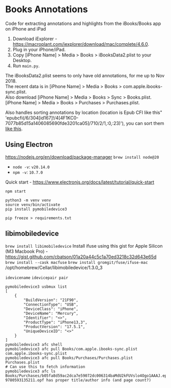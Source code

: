 # Books Annotations
Code for extracting annotations and highlights from the iBooks/Books app on iPhone and iPad

1. Download iExplorer - https://macroplant.com/iexplorer/download/mac/complete/4.6.0.
2. Plug in your iPhone/iPad.
3. Copy [iPhone Name] > Media > Books > iBooksData2.plist to your Desktop.
4. Run `main.py`.

The iBooksData2.plist seems to only have old annotations, for me up to Nov 2018.  
The recent data is in [iPhone Name] > Media > Books > com.apple.ibooks-sync.plist.  
Also download [iPhone Name] > Media > Books > Sync > Books.plist.
[iPhone Name] > Media > Books > Purchases > Purchases.plist.

Also handles sorting annotations by location (location is Epub CFI like this" 'epubcfi(/6/304[id167]!/4[4F1KC0-7077b85d15a1406085690fde3201ca05]/710/2/1,:0,:23)'), you can sort them [like this](https://gist.github.com/mlitwin/1a5471ae2897c360914247bc8db6b57a).

## Using Electron
https://nodejs.org/en/download/package-manager
`brew install node@20`

* `node -v`: `v20.14.0`
* `npm -v`: `10.7.0`

Quick start - https://www.electronjs.org/docs/latest/tutorial/quick-start

`npm start`

```
python3 -m venv venv
source venv/bin/activate
pip install pymobiledevice3
```

```
pip freeze > requirements.txt
```

## libimobiledevice
`brew install libimobiledevice`
Install ifuse using this gist for Apple Silicon (M3 Macbook Pro) - https://gist.github.com/cbatson/01a20a44c5c1a70ed3218c32d643e65d
`brew install --cask macfuse`
`brew install gromgit/fuse/ifuse-mac`
/opt/homebrew/Cellar/libimobiledevice/1.3.0_3

`idevicename`
`idevicepair pair`

```
pymobiledevice3 usbmux list
[
    {
        "BuildVersion": "21F90",
        "ConnectionType": "USB",
        "DeviceClass": "iPhone",
        "DeviceName": "Mercury",
        "Identifier": "<>",
        "ProductType": "iPhone13,3",
        "ProductVersion": "17.5.1",
        "UniqueDeviceID": "<>"
    }
]
pymobiledevice3 afc shell
pymobiledevice3 afc pull Books/com.apple.ibooks-sync.plist com.apple.ibooks-sync.plist 
pymobiledevice3 afc pull Books/Purchases/Purchases.plist Purchases.plist
# Can use this to fetch information
pymobiledevice3 afc ls Books/Purchases/b05fa8d59ac2dca7e59072dc006314baMdU2kFUVslo4Ogo1AAAJ.epub/OEBPS/
9780593135211.opf has proper title/author info (and page count?)
```